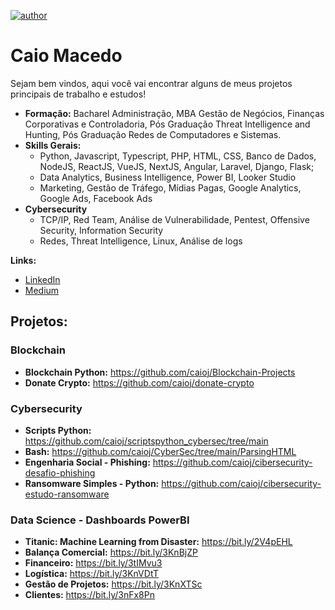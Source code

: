 [![author](https://img.shields.io/badge/author-caioj-red.svg)](https://www.linkedin.com/in/caiojmacedo)

# Caio Macedo

Sejam bem vindos, aqui você vai encontrar alguns de meus projetos principais de trabalho e estudos!

* **Formação:** Bacharel Administração, MBA Gestão de Negócios, Finanças Corporativas e Controladoria, Pós Graduação Threat Intelligence and Hunting, Pós Graduação Redes de Computadores e Sistemas.
* **Skills Gerais:** 
    - Python, Javascript, Typescript, PHP, HTML, CSS, Banco de Dados, NodeJS, ReactJS, VueJS, NextJS, Angular, Laravel, Django, Flask;
    - Data Analytics, Business Intelligence, Power BI, Looker Studio
    - Marketing, Gestão de Tráfego, Mídias Pagas, Google Analytics, Google Ads, Facebook Ads
 * **Cybersecurity**
    - TCP/IP, Red Team, Análise de Vulnerabilidade, Pentest, Offensive Security, Information Security
    - Redes, Threat Intelligence, Linux, Análise de logs
  
**Links:**
* [LinkedIn](https://www.linkedin.com/in/caiojmacedo)
* [Medium](https://medium.com/@caioj)

## Projetos:

### Blockchain
* **Blockchain Python:** https://github.com/caioj/Blockchain-Projects
* **Donate Crypto:** https://github.com/caioj/donate-crypto
  
### Cybersecurity
* **Scripts Python:** https://github.com/caioj/scriptspython_cybersec/tree/main
* **Bash:** https://github.com/caioj/CyberSec/tree/main/ParsingHTML
* **Engenharia Social - Phishing:** https://github.com/caioj/cibersecurity-desafio-phishing
* **Ransomware Simples - Python:** https://github.com/caioj/cibersecurity-estudo-ransomware

### Data Science - Dashboards PowerBI

* **Titanic: Machine Learning from Disaster:** https://bit.ly/2V4pEHL
* **Balança Comercial:** https://bit.ly/3KnBjZP
* **Financeiro:** https://bit.ly/3tIMvu3
* **Logística:** https://bit.ly/3KnVDtT
* **Gestão de Projetos:** https://bit.ly/3KnXTSc
* **Clientes:** https://bit.ly/3nFx8Pn


